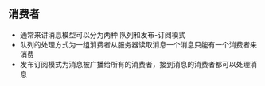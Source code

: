 ## 消费者

* 通常来讲消息模型可以分为两种 队列和发布-订阅模式 
* 队列的处理方式为一组消费者从服务器读取消息一个消息只能有一个消费者来消费
* 发布订阅模式为消息被广播给所有的消费者，接到消息的消费者都可以处理消息
